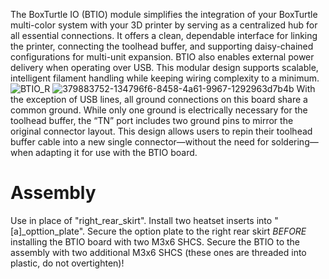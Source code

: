


The BoxTurtle IO (BTIO) module simplifies the integration of your BoxTurtle multi-color system with your 3D printer by serving as a centralized hub for all essential connections. It offers a clean, dependable interface for linking the printer, connecting the toolhead buffer, and supporting daisy-chained configurations for multi-unit expansion. BTIO also enables external power delivery when operating over USB. This modular design supports scalable, intelligent filament handling while keeping wiring complexity to a minimum.
![BTIO_R](https://github.com/user-attachments/assets/f1d26f95-eb7c-4e87-b8d6-1b3ea9ceb362)
![379883752-134796f6-8458-4a61-9967-1292963d7b4b](https://github.com/user-attachments/assets/e55421f1-9294-46fb-bf18-b1b3116f52e1)
With the exception of USB lines, all ground connections on this board share a common ground. While only one ground is electrically necessary for the toolhead buffer, the “TN” port includes two ground pins to mirror the original connector layout. This design allows users to repin their toolhead buffer cable into a new single connector—without the need for soldering—when adapting it for use with the BTIO board.

# Assembly 
Use in place of "right_rear_skirt". Install two heatset inserts into "[a]_opttion_plate".
Secure the option plate to the right rear skirt *BEFORE* installing the BTIO board with two M3x6 SHCS. Secure the BTIO to the assembly with two additional M3x6 SHCS (these ones are threaded into plastic, do not overtighten)!
